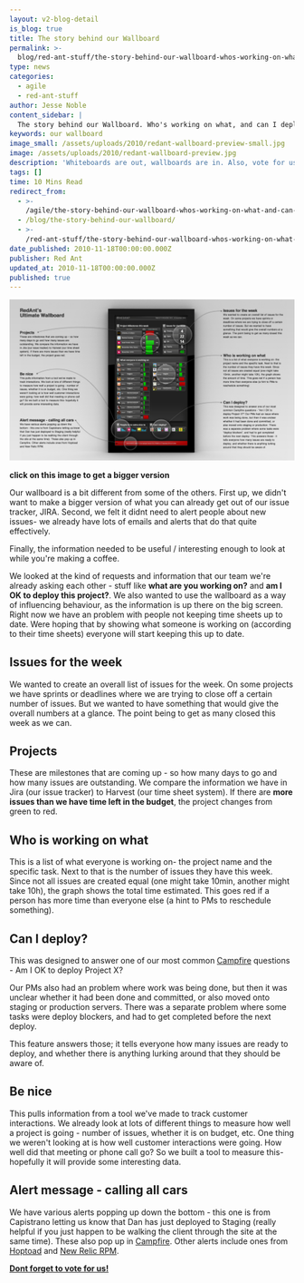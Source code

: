 ```yaml
---
layout: v2-blog-detail
is_blog: true
title: The story behind our Wallboard
permalink: >-
  blog/red-ant-stuff/the-story-behind-our-wallboard-whos-working-on-what-and-can-i-deploy-yet/
type: news
categories:
  - agile
  - red-ant-stuff
author: Jesse Noble
content_sidebar: |
  The story behind our Wallboard. Who's working on what, and can I deploy yet?
keywords: our wallboard
image_small: /assets/uploads/2010/redant-wallboard-preview-small.jpg
image: /assets/uploads/2010/redant-wallboard-preview.jpg
description: 'Whiteboards are out, wallboards are in. Also, vote for us!'
tags: []
time: 10 Mins Read
redirect_from:
  - >-
    /agile/the-story-behind-our-wallboard-whos-working-on-what-and-can-i-deploy-yet/
  - /blog/the-story-behind-our-wallboard/
  - >-
    /red-ant-stuff/the-story-behind-our-wallboard-whos-working-on-what-and-can-i-deploy-yet/
date_published: 2010-11-18T00:00:00.000Z
publisher: Red Ant
updated_at: 2010-11-18T00:00:00.000Z
published: true
---
```


![Red Ant Wallboard](/assets/uploads/2010/redant-wallboard-preview.jpg)

**click on this image to get a bigger version**

Our wallboard is a bit different from some of the others. First up, we didn't want to make a bigger version of what you can already get out of our issue tracker, JIRA. Second, we felt it didnt need to alert people about new issues- we already have lots of emails and alerts that do that quite effectively.

Finally, the information needed to be useful / interesting enough to look at while you're making a coffee.

We looked at the kind of requests and information that our team we're already asking each other - stuff like **what are you working on?** and **am I OK to deploy this project?**. We also wanted to use the wallboard as a way of influencing behaviour, as the information is up there on the big screen. Right now we have an problem with people not keeping time sheets up to date. Were hoping that by showing what someone is working on (according to their time sheets) everyone will start keeping this up to date.

## Issues for the week

We wanted to create an overall list of issues for the week. On some projects we have sprints or deadlines where we are trying to close off a certain number of issues. But we wanted to have something that would give the overall numbers at a glance. The point being to get as many closed this week as we can.

## Projects

These are milestones that are coming up - so how many days to go and how many issues are outstanding. We compare the information we have in Jira (our issue tracker) to Harvest (our time sheet system). If there are **more issues than we have time left in the budget**, the project changes from green to red.

## Who is working on what

This is a list of what everyone is working on- the project name and the specific task. Next to that is the number of issues they have this week. Since not all issues are created equal (one might take 10min, another might take 10h), the graph shows the total time estimated. This goes red if a person has more time than everyone else (a hint to PMs to reschedule something).

## Can I deploy?

This was designed to answer one of our most common [Campfire](http://campfirenow.com/) questions - Am I OK to deploy Project X?

Our PMs also had an problem where work was being done, but then it was unclear whether it had been done and committed, or also moved onto staging or production servers. There was a separate problem where some tasks were deploy blockers, and had to get completed before the next deploy.

This feature answers those; it tells everyone how many issues are ready to deploy, and whether there is anything lurking around that they should be aware of.

## Be nice

This pulls information from a tool we've made to track customer interactions. We already look at lots of different things to measure how well a project is going - number of issues, whether it is on budget, etc. One thing we weren't looking at is how well customer interactions were going. How well did that meeting or phone call go? So we built a tool to measure this- hopefully it will provide some interesting data.

## Alert message - calling all cars

We have various alerts popping up down the bottom - this one is from Capistrano letting us know that Dan has just deployed to Staging (really helpful if you just happen to be walking the client through the site at the same time). These also pop up in [Campfire](http://campfirenow.com/). Other alerts include ones from [Hoptoad](http://hoptoadapp.com/pages/home) and [New Relic RPM](http://newrelic.com/).

**[Dont forget to vote for us!](http://www.ultimatewallboard.com/entries/91177)**
